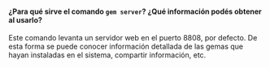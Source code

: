#### ¿Para qué sirve el comando `gem server`? ¿Qué información podés obtener al usarlo?

Este comando levanta un servidor web en el puerto 8808, por defecto. De esta forma se puede conocer información detallada de las gemas que hayan instaladas en el sistema, compartir información, etc.
